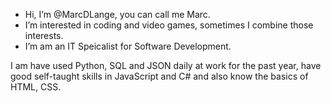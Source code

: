 - Hi, I’m @MarcDLange, you can call me Marc.
- I’m interested in coding and video games, sometimes I combine those interests.
- I’m am an IT Speicalist for Software Development.

I am have used Python, SQL and JSON daily at work for the past year, have good self-taught skills in JavaScript and C# and also know the basics of HTML, CSS. 

<!---
MarcDLange/MarcDLange is a ✨ special ✨ repository because its `README.md` (this file) appears on your GitHub profile.
You can click the Preview link to take a look at your changes.
--->
